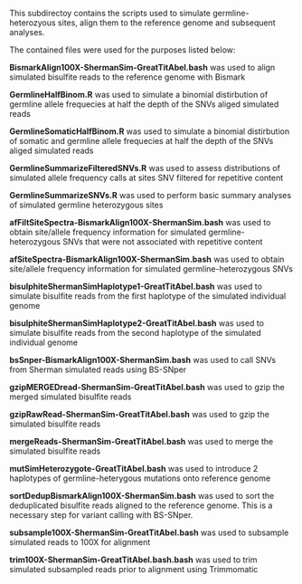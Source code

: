 This subdirectoy contains the scripts used to simulate germline-heterozyous sites, align them to the reference genome and subsequent analyses.


The contained files were used for the purposes listed below:

**BismarkAlign100X-ShermanSim-GreatTitAbel.bash** was used to align simulated bisulfite reads to the reference genome with Bismark

**GermlineHalfBinom.R** was used to simulate a binomial distirbution of germline allele frequecies at half the depth of the SNVs aliged simulated reads

**GermlineSomaticHalfBinom.R** was used to simulate a binomial distirbution of somatic and germline allele frequecies at half the depth of the SNVs aliged simulated reads

**GermlineSummarizeFilteredSNVs.R** was used to assess distributions of simulated allele frequency calls at sites SNV filtered for repetitive content

**GermlineSummarizeSNVs.R** was used to perform basic summary analyses of simulated germline heterozygous sites

**afFiltSiteSpectra-BismarkAlign100X-ShermanSim.bash** was used to obtain site/allele frequency information for simulated germline-heterozygous SNVs that were not associated with repetitive content

**afSiteSpectra-BismarkAlign100X-ShermanSim.bash** was used to obtain site/allele frequency information for simulated germline-heterozygous SNVs

**bisulphiteShermanSimHaplotype1-GreatTitAbel.bash** was used to simulate bisulfite reads from the first haplotype of the simulated individual genome

**bisulphiteShermanSimHaplotype2-GreatTitAbel.bash** was used to simulate bisulfite reads from the second haplotype of the simulated individual genome

**bsSnper-BismarkAlign100X-ShermanSim.bash** was used to call SNVs from Sherman simulated reads using BS-SNper

**gzipMERGEDread-ShermanSim-GreatTitAbel.bash** was used to gzip the merged simulated bisulfite reads

**gzipRawRead-ShermanSim-GreatTitAbel.bash** was used to gzip the simulated bisulfite reads

**mergeReads-ShermanSim-GreatTitAbel.bash** was used to merge the simulated bisulfite reads

**mutSimHeterozygote-GreatTitAbel.bash** was used to introduce 2 haplotypes of germline-heterygous mutations onto reference genome

**sortDedupBismarkAlign100X-ShermanSim.bash** was used to sort the deduplicated bisulfite reads aligned to the reference genome. This is a necessary step for variant calling with BS-SNper.

**subsample100X-ShermanSim-GreatTitAbel.bash** was used to subsample simulated reads to 100X for alignment

**trim100X-ShermanSim-GreatTitAbel.bash.bash** was used to trim simulated subsampled reads prior to alignment using Trimmomatic

